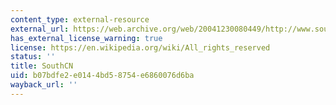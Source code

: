 ```yaml
---
content_type: external-resource
external_url: https://web.archive.org/web/20041230080449/http://www.southcn.com/news/gdnews/sh/yangzhenning/
has_external_license_warning: true
license: https://en.wikipedia.org/wiki/All_rights_reserved
status: ''
title: SouthCN
uid: b07bdfe2-e014-4bd5-8754-e6860076d6ba
wayback_url: ''
---
```

